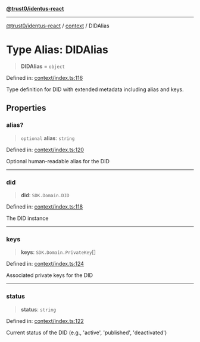 [**@trust0/identus-react**](../../README.md)

***

[@trust0/identus-react](../../README.md) / [context](../README.md) / DIDAlias

# Type Alias: DIDAlias

> **DIDAlias** = `object`

Defined in: [context/index.ts:116](https://github.com/trust0-project/identus/blob/9e2680f676c28426e63b93fe6cc608f8725c8297/packages/identus-react/src/context/index.ts#L116)

Type definition for DID with extended metadata including alias and keys.

## Properties

### alias?

> `optional` **alias**: `string`

Defined in: [context/index.ts:120](https://github.com/trust0-project/identus/blob/9e2680f676c28426e63b93fe6cc608f8725c8297/packages/identus-react/src/context/index.ts#L120)

Optional human-readable alias for the DID

***

### did

> **did**: `SDK.Domain.DID`

Defined in: [context/index.ts:118](https://github.com/trust0-project/identus/blob/9e2680f676c28426e63b93fe6cc608f8725c8297/packages/identus-react/src/context/index.ts#L118)

The DID instance

***

### keys

> **keys**: `SDK.Domain.PrivateKey`[]

Defined in: [context/index.ts:124](https://github.com/trust0-project/identus/blob/9e2680f676c28426e63b93fe6cc608f8725c8297/packages/identus-react/src/context/index.ts#L124)

Associated private keys for the DID

***

### status

> **status**: `string`

Defined in: [context/index.ts:122](https://github.com/trust0-project/identus/blob/9e2680f676c28426e63b93fe6cc608f8725c8297/packages/identus-react/src/context/index.ts#L122)

Current status of the DID (e.g., 'active', 'published', 'deactivated')
